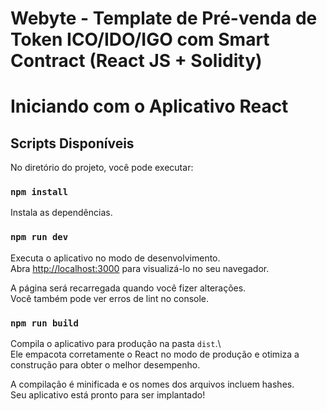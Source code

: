 # Webyte - Template de Pré-venda de Token ICO/IDO/IGO com Smart Contract (React JS + Solidity)

# Iniciando com o Aplicativo React

## Scripts Disponíveis

No diretório do projeto, você pode executar:

### `npm install`

Instala as dependências.

### `npm run dev`

Executa o aplicativo no modo de desenvolvimento.\
Abra [http://localhost:3000](http://localhost:3000) para visualizá-lo no seu navegador.

A página será recarregada quando você fizer alterações.\
Você também pode ver erros de lint no console.

### `npm run build`

Compila o aplicativo para produção na pasta `dist`.\  
Ele empacota corretamente o React no modo de produção e otimiza a construção para obter o melhor desempenho.

A compilação é minificada e os nomes dos arquivos incluem hashes.\
Seu aplicativo está pronto para ser implantado!
